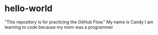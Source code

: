 # hello-world
"This repository is for practicing the GitHub Flow."
My name is Candy I am learning to code because my mom was a programmer
